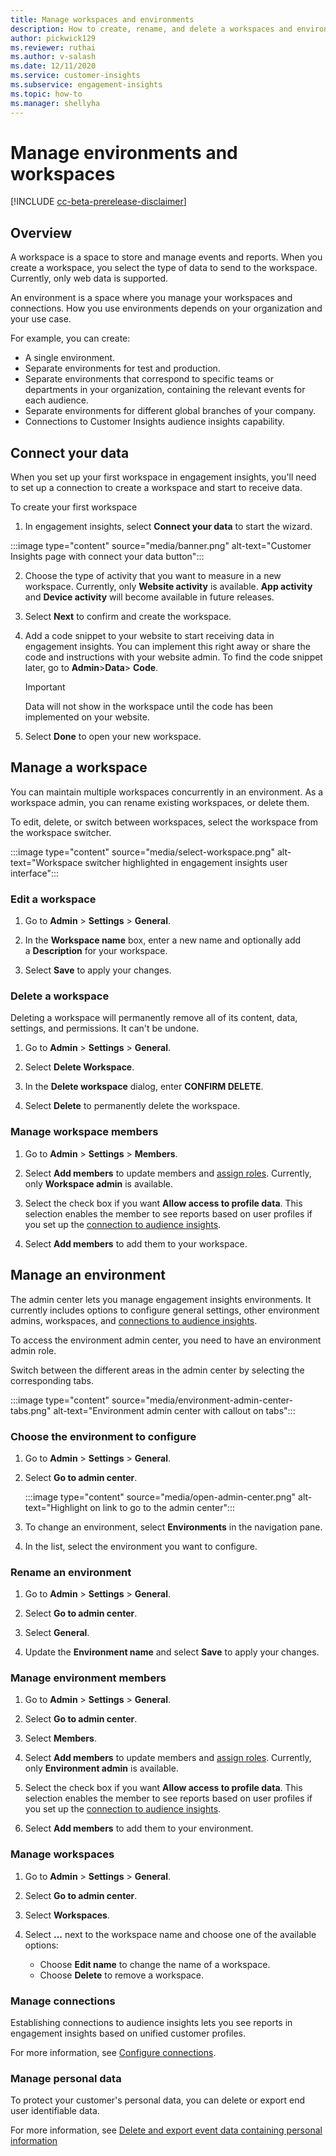 ```yaml
---
title: Manage workspaces and environments
description: How to create, rename, and delete a workspaces and environments.
author: pickwick129
ms.reviewer: ruthai
ms.author: v-salash
ms.date: 12/11/2020
ms.service: customer-insights
ms.subservice: engagement-insights 
ms.topic: how-to
ms.manager: shellyha
---
```


# Manage environments and workspaces

[!INCLUDE [cc-beta-prerelease-disclaimer](includes/cc-beta-prerelease-disclaimer.md)]

## Overview

A workspace is a space to store and manage events and reports. When you create a workspace, you select the type of data to send to the workspace. Currently, only web data is supported.

An environment is a space where you manage your workspaces and connections. How you use environments depends on your organization and your use case.

For example, you can create:

- A single environment.
- Separate environments for test and production.
- Separate environments that correspond to specific teams or departments in your organization, containing the relevant events for each audience.
- Separate environments for different global branches of your company.
- Connections to Customer Insights audience insights capability.

## Connect your data

 When you set up your first workspace in engagement insights, you'll need to set up a connection to create a workspace and start to receive data.

To create your first workspace

1. In engagement insights, select **Connect your data** to start the wizard. 

:::image type="content" source="media/banner.png" alt-text="Customer Insights page with connect your data button":::

2. Choose the type of activity that you want to measure in a new workspace. Currently, only **Website activity** is available. **App activity** and **Device activity** will become available in future releases.

1. Select **Next** to confirm and create the workspace.

1. Add a code snippet to your website to start receiving data in engagement insights. You can implement this right away or share the code and instructions with your website admin. To find the code snippet later, go to **Admin**>**Data**> **Code**.

   > [!IMPORTANT]
   > Data will not show in the workspace until the code has been implemented on your website.

1. Select **Done** to open your new workspace.  


## Manage a workspace

You can maintain multiple workspaces concurrently in an environment. As a workspace admin, you can rename existing workspaces, or delete them. 

To edit, delete, or switch between workspaces, select the workspace from the workspace switcher.

:::image type="content" source="media/select-workspace.png" alt-text="Workspace switcher highlighted in engagement insights user interface":::

### Edit a workspace

1. Go to **Admin** > **Settings** > **General**.

1. In the **Workspace name** box, enter a new name and optionally add a **Description** for your workspace.

1. Select **Save** to apply your changes.

### Delete a workspace

Deleting a workspace will permanently remove all of its content, data, settings, and permissions. It can't be undone.

1. Go to **Admin** > **Settings** > **General**.

1. Select **Delete Workspace**. 

1. In the **Delete workspace** dialog, enter **CONFIRM DELETE**. 

1. Select **Delete** to permanently delete the workspace.

### Manage workspace members

1. Go to **Admin** > **Settings** > **Members**.

1. Select **Add members** to update members and [assign roles](user-roles.md). Currently, only **Workspace admin** is available.

1. Select the check box if you want **Allow access to profile data**. This selection enables the member to see reports based on user profiles if you set up the [connection to audience insights](configure-connections.md).

1. Select **Add members** to add them to your workspace.

## Manage an environment

The admin center lets you manage engagement insights environments. It currently includes options to configure general settings, other environment admins, workspaces, and [connections to audience insights](configure-connections.md).

To access the environment admin center, you need to have an environment admin role.

Switch between the different areas in the admin center by selecting the corresponding tabs.

:::image type="content" source="media/environment-admin-center-tabs.png" alt-text="Environment admin center with callout on tabs":::

### Choose the environment to configure

1. Go to **Admin** > **Settings** > **General**.

1. Select **Go to admin center**.

   :::image type="content" source="media/open-admin-center.png" alt-text="Highlight on link to go to the admin center":::

1. To change an environment, select **Environments** in the navigation pane.

1. In the list, select the environment you want to configure.

### Rename an environment

1. Go to **Admin** > **Settings** > **General**.

1. Select **Go to admin center**.

1. Select **General**.

1. Update the **Environment name** and select **Save** to apply your changes.

### Manage environment members

1. Go to **Admin** > **Settings** > **General**.

1. Select **Go to admin center**.

1. Select **Members**.

1. Select **Add members** to update members and [assign roles](user-roles.md). Currently, only **Environment admin** is available.

1. Select the check box if you want **Allow access to profile data**. This selection enables the member to see reports based on user profiles if you set up the [connection to audience insights](configure-connections.md).

1. Select **Add members** to add them to your environment.

### Manage workspaces

1. Go to **Admin** > **Settings** > **General**.

1. Select **Go to admin center**.

1. Select **Workspaces**.

1. Select **...** next to the workspace name and choose one of the available options:
   - Choose **Edit name** to change the name of a workspace.
   - Choose **Delete** to remove a workspace.

### Manage connections

Establishing connections to audience insights lets you see reports in engagement insights based on unified customer profiles. 

For more information, see [Configure connections](configure-connections.md).

### Manage personal data

To protect your customer's personal data, you can delete or export end user identifiable data.

For more information, see [Delete and export event data containing personal information](delete-export-personal-data.md)
